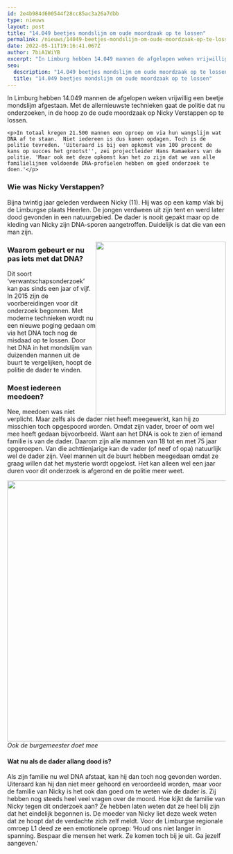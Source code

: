 ```yaml
---
id: 2e4b984d600544f28cc85ac3a26a7dbb
type: nieuws
layout: post
title: "14.049 beetjes mondslijm om oude moordzaak op te lossen"
permalink: /nieuws/14049-beetjes-mondslijm-om-oude-moordzaak-op-te-lossen/
date: 2022-05-11T19:16:41.067Z
author: 7biA1WiYB
excerpt: "In Limburg hebben 14.049 mannen de afgelopen weken vrijwillig een beetje mondslijm afgestaan. Met de allernieuwste technieken gaat de politie dat nu onderzoeken, in de hoop zo de oude moordzaak op Nicky Verstappen op te lossen.  "
seo:
  description: "14.049 beetjes mondslijm om oude moordzaak op te lossen"
  title: "14.049 beetjes mondslijm om oude moordzaak op te lossen"
---
```

In Limburg hebben 14.049 mannen de afgelopen weken vrijwillig een beetje mondslijm afgestaan. Met de allernieuwste technieken gaat de politie dat nu onderzoeken, in de hoop zo de oude moordzaak op Nicky Verstappen op te lossen.  

    <p>In totaal kregen 21.500 mannen een oproep om via hun wangslijm wat DNA af te staan.  Niet iedereen is dus komen opdagen. Toch is de politie tevreden. 'Uiteraard is bij een opkomst van 100 procent de kans op succes het grootst'', zei projectleider Hans Ramaekers van de politie. 'Maar ook met deze opkomst kan het zo zijn dat we van alle familielijnen voldoende DNA-profielen hebben om goed onderzoek te doen.'</p>
<h3>Wie was Nicky Verstappen? </h3>
<p>Bijna twintig jaar geleden verdween Nicky (11). Hij was op een kamp vlak bij de Limburgse plaats Heerlen. De jongen verdween uit zijn tent en werd later dood gevonden in een natuurgebied. De dader is nooit gepakt maar op de kleding van Nicky zijn DNA-sporen aangetroffen. Duidelijk is dat die van een man zijn. </p>
<p><div class="media media-element-container media-default media-float-right"><div id="file-532573" class="file file-image file-image-jpeg">

        
  
  <div class="content">
    <img height="709" width="534" style="width: 300px; height: 398px; float: right;" class="media-element file-default" data-delta="1" src="https://original.sevendays.nl/sites/default/files/download%20%282%29.jpg" alt="">  </div>

  
</div>
</div>
<h3>Waarom gebeurt er nu pas iets met dat DNA?</h3>
<p>Dit soort ‘verwantschapsonderzoek’ kan pas sinds een jaar of vijf. In 2015 zijn de voorbereidingen voor dit onderzoek begonnen. Met moderne technieken wordt nu een nieuwe poging gedaan om via het DNA toch nog de misdaad op te lossen. Door het DNA in het mondslijm van duizenden mannen uit de buurt te vergelijken, hoopt de politie de dader te vinden. </p>
<h3>Moest iedereen meedoen? </h3>
<p>Nee, meedoen was niet verplicht. Maar zelfs als de dader niet heeft meegewerkt, kan hij zo misschien toch opgespoord worden. Omdat zijn vader, broer of oom wel mee heeft gedaan bijvoorbeeld. Want aan het DNA is ook te zien of iemand familie is van de dader. Daarom zijn alle mannen van 18 tot en met 75 jaar opgeroepen. Van die achttienjarige kan de vader (of neef of opa) natuurlijk wel de dader zijn. Veel mannen uit de buurt hebben meegedaan omdat ze graag willen dat het mysterie wordt opgelost. Het kan alleen wel een jaar duren voor dit onderzoek is afgerond en de politie meer weet. </p>
<p><div class="media media-element-container media-default"><div id="file-532574" class="file file-image file-image-jpeg">

        
  
  <div class="content">
    <img height="6000" width="9000" style="width: 900px; height: 600px;" class="media-element file-default" data-delta="1" src="https://original.sevendays.nl/sites/default/files/ANP-56040438.jpg" alt="">  </div>

  
</div>
</div><em>Ook de burgemeester doet mee</em>
<h4>Wat nu als de dader allang dood is? </h4>
<p>Als zijn familie nu wel DNA afstaat, kan hij dan toch nog gevonden worden. Uiteraard kan hij dan niet meer gehoord en veroordeeld worden, maar voor de familie van Nicky is het ook dan goed om te weten wie de dader is. Zij hebben nog steeds heel veel vragen over de moord. Hoe kijkt de familie van Nicky tegen dit onderzoek aan? Ze hebben laten weten dat ze heel blij zijn dat het eindelijk begonnen is. De moeder van Nicky liet deze week weten dat ze hoopt dat de verdachte zich zelf meldt. Voor de Limburgse regionale omroep L1 deed ze een emotionele oproep: ‘Houd ons niet langer in spanning. Bespaar die mensen het werk. Ze komen toch bij je uit. Ga jezelf aangeven.’ </p>  
